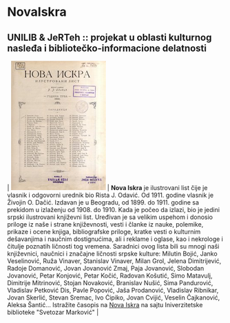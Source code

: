 # NovaIskra
## UNILIB &amp; JeRTeh :: projekat u oblasti kulturnog nasleđa i bibliotečko-informacione delatnosti 
 
| ![Naslovna Nove Iskre](img/nova-iskra.jpg) | **Nova Iskra** je ilustrovani list čije je vlasnik i odgovorni urednik bio Rista J. Odavić. Od 1911. godine vlasnik je Živojin O. Dačić. Izdavan je u Beogradu, od 1899. do 1911. godine sa prekidom u izlaženju od 1908. do 1910. Kada je počeo da izlazi, bio je jedini srpski ilustrovani književni list. Uređivan je sa velikim uspehom i donosio priloge iz naše i strane književnosti, vesti i članke iz nauke, polemike, prikaze i ocene knjiga, bibliografske priloge, kratke vesti o kulturnim dešavanjima i naučnim dostignućima, ali i reklame i oglase, kao i nekrologe i čitulje poznatih ličnosti tog vremena. Saradnici ovog lista bili su mnogi naši književnici, naučnici i značajne ličnosti srpske kulture: Milutin Bojić, Janko Veselinović, Ruža Vinaver, Stanislav Vinaver, Milan Grol, Jelena Dimitrijević, Radoje Domanović, Jovan Jovanović Zmaj, Paja Jovanović, Slobodan Jovanović, Petar Konjović, Petar Kočić, Radovan Košutić, Simo Matavulj, Dimitrije Mitrinović, Stojan Novaković, Branislav Nušić, Sima Pandurović, Vladislav Petković Dis, Pavle Popović, Jaša Prodanović, Vladislav Ribnikar, Jovan Skerlić, Stevan Sremac, Ivo Ćipiko, Jovan Cvijić, Veselin Čajkanović, Aleksa Šantić... Istražite časopis na [Nova Iskra](https://pretraziva.rs/pregled/nova-iskra) na sajtu Iniverzitetske biblioteke "Svetozar Marković" |


